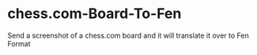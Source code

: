 # chess.com-Board-To-Fen
Send a screenshot of a chess.com board and it will translate it over to Fen Format
